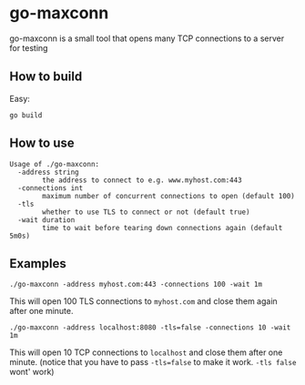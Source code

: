 # go-maxconn
go-maxconn is a small tool that opens many TCP connections to a server for testing

## How to build

Easy:
```
go build
```

## How to use
```
Usage of ./go-maxconn:
  -address string
    	the address to connect to e.g. www.myhost.com:443
  -connections int
    	maximum number of concurrent connections to open (default 100)
  -tls
    	whether to use TLS to connect or not (default true)
  -wait duration
    	time to wait before tearing down connections again (default 5m0s)
```

## Examples
```
./go-maxconn -address myhost.com:443 -connections 100 -wait 1m
```

This will open 100 TLS connections to `myhost.com` and close them again after one minute.

```
./go-maxconn -address localhost:8080 -tls=false -connections 10 -wait 1m
```

This will open 10 TCP connections to `localhost` and close them after one minute.
(notice that you have to pass `-tls=false` to make it work. `-tls false` wont' work)
